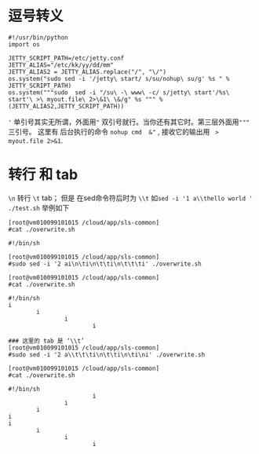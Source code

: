 ﻿# 逗号转义
```
#!/usr/bin/python
import os

JETTY_SCRIPT_PATH=/etc/jetty.conf
JETTY_ALIAS="/etc/kk/yy/dd/mm"
JETTY_ALIAS2 = JETTY_ALIAS.replace("/", "\/")
os.system("sudo sed -i '/jetty\ start/ s/su/nohup\ su/g' %s " %
JETTY_SCRIPT_PATH)
os.system("""sudo  sed -i "/su\ -\ www\ -c/ s/jetty\ start'/%s\ start'\ >\ myout.file\ 2>\&1\ \&/g" %s """ % (JETTY_ALIAS2,JETTY_SCRIPT_PATH))
 ```
 `'` 单引号其实无所谓，外面用`"` 双引号就行。当你还有其它时。第三层外面用`"""` 三引号。
 这里有 后台执行的命令 `nohup cmd  &"` , 接收它的输出用 ` > myout.file 2>&1`.

# 转行 和 tab
`\n` 转行
`\t` tab； 但是 在sed命令符后时为 `\\t`
如`sed -i '1 a\\thello world ' ./test.sh`
举例如下
```
[root@vm010099101015 /cloud/app/sls-common]
#cat ./overwrite.sh

#!/bin/sh

[root@vm010099101015 /cloud/app/sls-common]
#sudo sed -i '2 ai\n\ti\n\t\ti\n\t\t\ti' ./overwrite.sh

[root@vm010099101015 /cloud/app/sls-common]
#cat ./overwrite.sh

#!/bin/sh
i
        i
                i
                        i

### 这里的 tab 是 ‘\\t’
[root@vm010099101015 /cloud/app/sls-common]
#sudo sed -i '2 a\\t\t\ti\n\t\ti\n\ti\ni' ./overwrite.sh

[root@vm010099101015 /cloud/app/sls-common]
#cat ./overwrite.sh

#!/bin/sh
                        i
                i
        i
i
i
        i
                i
                        i

```
